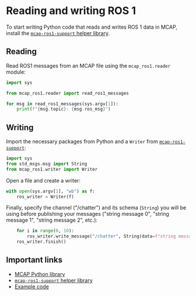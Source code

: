 # Reading and writing ROS 1

To start writing Python code that reads and writes ROS 1 data in MCAP, install the [`mcap-ros1-support` helper library](https://github.com/foxglove/mcap/tree/main/python/mcap-ros1-support).

## Reading

Read ROS1 messages from an MCAP file using the `mcap_ros1.reader` module:

```python
import sys

from mcap_ros1.reader import read_ros1_messages

for msg in read_ros1_messages(sys.argv[1]):
    print(f"{msg.topic}: {msg.ros_msg}")
```

## Writing

Import the necessary packages from Python and a `Writer` from [`mcap-ros1-support`](https://github.com/foxglove/mcap/tree/main/python/mcap-ros1-support):

```python
import sys
from std_msgs.msg import String
from mcap_ros1.writer import Writer
```

Open a file and create a writer:

```python
with open(sys.argv[1], "wb") as f:
    ros_writer = Writer(f)
```

Finally, specify the channel ("/chatter") and its schema (`String`) you will be using before publishing your messages ("string message 0", "string message 1", "string message 2", etc.):

```python
    for i in range(0, 10):
        ros_writer.write_message("/chatter", String(data=f"string message {i}"))
    ros_writer.finish()
```

## Important links

- [MCAP Python library](https://github.com/foxglove/mcap/tree/main/python/mcap)
- [`mcap-ros1-support` helper library](https://github.com/foxglove/mcap/tree/main/python/mcap-ros1-support)
- [Example code](https://github.com/foxglove/mcap/tree/main/python/examples/ros1)
